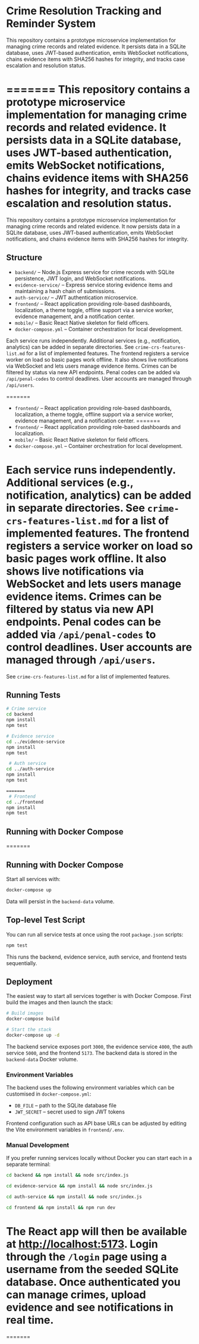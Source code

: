# Crime Resolution Tracking and Reminder System

 This repository contains a prototype microservice implementation for managing crime records and related evidence. It persists data in a SQLite database, uses JWT-based authentication, emits WebSocket notifications, chains evidence items with SHA256 hashes for integrity, and tracks case escalation and resolution status.

=======
 This repository contains a prototype microservice implementation for managing crime records and related evidence. It persists data in a SQLite database, uses JWT-based authentication, emits WebSocket notifications, chains evidence items with SHA256 hashes for integrity, and tracks case escalation and resolution status.
=======
This repository contains a prototype microservice implementation for managing crime records and related evidence. It now persists data in a SQLite database, uses JWT-based authentication, emits WebSocket notifications, and chains evidence items with SHA256 hashes for integrity.
 
 ## Structure

- `backend/` – Node.js Express service for crime records with SQLite persistence, JWT login, and WebSocket notifications.
- `evidence-service/` – Express service storing evidence items and maintaining a hash chain of submissions.
 - `auth-service/` – JWT authentication microservice.
- `frontend/` – React application providing role-based dashboards, localization, a theme toggle, offline support via a service worker, evidence management, and a notification center.
- `mobile/` – Basic React Native skeleton for field officers.
- `docker-compose.yml` – Container orchestration for local development.

Each service runs independently. Additional services (e.g., notification, analytics) can be added in separate directories.
See `crime-crs-features-list.md` for a list of implemented features. The frontend registers a service worker on load so basic pages work offline. It also shows live notifications via WebSocket and lets users manage evidence items. Crimes can be filtered by status via new API endpoints. Penal codes can be added via `/api/penal-codes` to control deadlines. User accounts are managed through `/api/users`.

=======
 - `frontend/` – React application providing role-based dashboards, localization, a theme toggle, offline support via a service worker, evidence management, and a notification center.
=======
- `frontend/` – React application providing role-based dashboards and localization.
 - `mobile/` – Basic React Native skeleton for field officers.
- `docker-compose.yml` – Container orchestration for local development.

Each service runs independently. Additional services (e.g., notification, analytics) can be added in separate directories.
 See `crime-crs-features-list.md` for a list of implemented features. The frontend registers a service worker on load so basic pages work offline. It also shows live notifications via WebSocket and lets users manage evidence items. Crimes can be filtered by status via new API endpoints. Penal codes can be added via `/api/penal-codes` to control deadlines. User accounts are managed through `/api/users`.
=======
See `crime-crs-features-list.md` for a list of implemented features.
 
 ## Running Tests

```bash
# Crime service
cd backend
npm install
npm test

# Evidence service
cd ../evidence-service
npm install
npm test

 # Auth service
cd ../auth-service
npm install
npm test

=======
 # Frontend
cd ../frontend
npm install
npm test
```
 ## Running with Docker Compose
=======
 ## Running with Docker Compose
 
Start all services with:

```bash
docker-compose up
```

Data will persist in the `backend-data` volume.
 
## Top-level Test Script

You can run all service tests at once using the root `package.json` scripts:

```bash
npm test
```

This runs the backend, evidence service, auth service, and frontend tests sequentially.

## Deployment

The easiest way to start all services together is with Docker Compose. First
build the images and then launch the stack:

```bash
# Build images
docker-compose build

# Start the stack
docker-compose up -d
```

The backend service exposes port `3000`, the evidence service `4000`, the auth
service `5000`, and the frontend `5173`. The backend data is stored in the
`backend-data` Docker volume.

### Environment Variables

The backend uses the following environment variables which can be customised in
`docker-compose.yml`:

- `DB_FILE` – path to the SQLite database file
- `JWT_SECRET` – secret used to sign JWT tokens

Frontend configuration such as API base URLs can be adjusted by editing the
Vite environment variables in `frontend/.env`.

### Manual Development

If you prefer running services locally without Docker you can start each in a
separate terminal:

```bash
cd backend && npm install && node src/index.js

cd evidence-service && npm install && node src/index.js

cd auth-service && npm install && node src/index.js

cd frontend && npm install && npm run dev
```

The React app will then be available at <http://localhost:5173>. Login through
the `/login` page using a username from the seeded SQLite database. Once
authenticated you can manage crimes, upload evidence and see notifications in
real time.
=======
=======
 
 